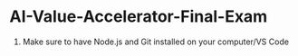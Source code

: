 # AI-Value-Accelerator-Final-Exam

1. Make sure to have Node.js and Git installed on your computer/VS Code
